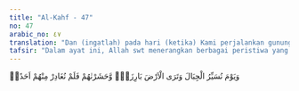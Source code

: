 ```yaml
---
title: "Al-Kahf - 47"
no: 47
arabic_no: ٤٧
translation: "Dan (ingatlah) pada hari (ketika) Kami perjalankan gunung-gunung dan engkau akan melihat bumi itu rata dan Kami kumpulkan mereka (seluruh manusia), dan tidak Kami tinggalkan seorang pun dari mereka."
tafsir: "Dalam ayat ini, Allah swt menerangkan berbagai peristiwa yang terjadi pada hari kiamat. Peristiwa-peristiwa itu antara lain:\n\nPada hari itu, Allah swt mencabut gunung-gunung dari cengkeraman bumi, sehingga hancur menjadi debu lalu diterbangkan ke udara sebagai-mana Allah menerbangkan awan. Dalam ayat yang lain Allah swt berfirman:\n\nApabila bumi diguncangkan sedahsyat-dahsyatnya, dan gunung-gunung dihancurluluhkan sehancur-hancurnya, maka jadilah ia debu yang beterbangan. (al-Waqi'ah/56: 4-6)\n\nKeadaan permukaan bumi ketika itu tampak polos. Tidak ada lagi sisa-sisa benda peradaban manusia, pohon-pohon kayu, sungai-sungai, dan laut yang selama ini terdapat di permukaan bumi. Semua manusia tampak jelas di hadapan Tuhan, tidak ada satu pun yang menutupi keadaan mereka seperti diterangkan Allah dalam firman-Nya:\n\nDan mereka bertanya kepadamu (Muhammad) tentang gunung-gunung, maka katakanlah, \"Tuhanku akan menghancurkannya (pada hari Kiamat) sehancur-hancurnya, kemudian Dia akan menjadikan (bekas gunung-gunung) itu rata sama sekali, (Sehingga) kamu tidak akan melihat lagi ada tempat yang rendah dan yang tinggi di sana.\" (thaha/20: 105-107)\n\nPada hari itu, Allah swt mengumpulkan umat manusia dari zaman awal sampai akhir, sesudah dibangkitkan dari kuburnya masing-masing. Tidak seorang pun pada hari itu yang ketinggalan untuk diperiksa, baik raja maupun rakyat. Keadaan demikian diterangkan Allah swt dalam firman-Nya:\n\nKatakanlah, \"(Ya), sesungguhnya orang-orang yang terdahulu dan yang kemudian, pasti semua akan dikumpulkan pada waktu tertentu, pada hari yang sudah dimaklumi. (al-Waqi'ah/56: 49-50)\n\nFirman Allah swt:\n\n¦ Itulah hari ketika semua manusia dikumpulkan (untuk dihisab), dan itulah hari yang disaksikan (oleh semua makhluk). (Hud/11: 103)\n\nRasulullah saw menceritakan pula keadaan hari yang dahsyat itu sebagai berikut:\n\nDiriwayatkan dari 'Aisyah ra bahwa dia berkata, \"Aku dengar Rasulullah saw bersabda, \"Pada hari kiamat itu manusia dikumpulkan (di Padang Mahsyar) berkaki telanjang, bertelanjang bulat, lagi tidak berkhitan.\" Aku lalu bertanya, \"Wahai Rasulullah, apakah antara laki-laki dan perempuan saling melihat satu sama lain?\" Rasul saw menjawab, \"Ya 'Aisyah, urusan hari kiamat itu lebih dahsyat dari melihat satu sama lain.\" (Riwayat Muslim dalam sahihnya)"
---
```

وَيَوْمَ نُسَيِّرُ الْجِبَالَ وَتَرَى الْاَرْضَ بَارِزَةًۙ وَّحَشَرْنٰهُمْ فَلَمْ نُغَادِرْ مِنْهُمْ اَحَدًاۚ 